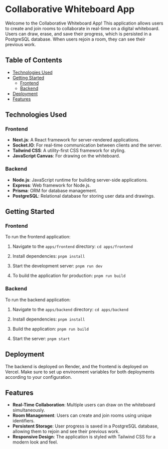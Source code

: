 # Collaborative Whiteboard App

Welcome to the Collaborative Whiteboard App! This application allows users to create and join rooms to collaborate in real-time on a digital whiteboard. Users can draw, erase, and save their progress, which is persisted in a PostgreSQL database. When users rejoin a room, they can see their previous work.

## Table of Contents

- [Technologies Used](#technologies-used)
- [Getting Started](#getting-started)
  - [Frontend](#frontend)
  - [Backend](#backend)
- [Deployment](#deployment)
- [Features](#features)

## Technologies Used

### Frontend
- **Next.js**: A React framework for server-rendered applications.
- **Socket.IO**: For real-time communication between clients and the server.
- **Tailwind CSS**: A utility-first CSS framework for styling.
- **JavaScript Canvas**: For drawing on the whiteboard.

### Backend
- **Node.js**: JavaScript runtime for building server-side applications.
- **Express**: Web framework for Node.js.
- **Prisma**: ORM for database management.
- **PostgreSQL**: Relational database for storing user data and drawings.

## Getting Started

### Frontend

To run the frontend application:

1. Navigate to the `apps/frontend` directory:
`cd apps/frontend`

3. Install dependencies:
`pnpm install`

4. Start the development server:
``pnpm run dev``

5. To build the application for production: `pnpm run build`


### Backend

To run the backend application:

1. Navigate to the `apps/backend` directory:
`cd apps/backend`

2. Install dependencies:
`pnpm install`

3. Build the application:
`pnpm run build`

4. Start the server:
`pnpm start`


## Deployment

The backend is deployed on Render, and the frontend is deployed on Vercel. Make sure to set up environment variables for both deployments according to your configuration.

## Features

- **Real-Time Collaboration**: Multiple users can draw on the whiteboard simultaneously.
- **Room Management**: Users can create and join rooms using unique identifiers.
- **Persistent Storage**: User progress is saved in a PostgreSQL database, allowing them to rejoin and see their previous work.
- **Responsive Design**: The application is styled with Tailwind CSS for a modern look and feel.
